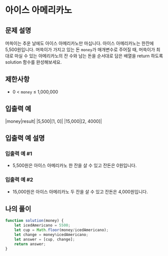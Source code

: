 # 아이스 아메리카노

## 문제 설명
머쓱이는 추운 날에도 아이스 아메리카노만 마십니다. 아이스 아메리카노는 한잔에 5,500원입니다. 머쓱이가 가지고 있는 돈 `money`가 매개변수로 주어질 때, 머쓱이가 최대로 마실 수 있는 아메리카노의 잔 수와 남는 돈을 순서대로 담은 배열을 return 하도록 solution 함수를 완성해보세요.

## 제한사항
- 0 < `money` ≤ 1,000,000

## 입출력 예
|money|result|
|5,500|[1, 0]|
|15,000|[2, 4000]|

## 입출력 예 설명
### 입출력 예 #1
- 5,500원은 아이스 아메리카노 한 잔을 살 수 있고 잔돈은 0원입니다.
### 입출력 예 #2
- 15,000원은 아이스 아메리카노 두 잔을 살 수 있고 잔돈은 4,000원입니다.

## 나의 풀이
```js
function solution(money) {
    let icedAmericano = 5500;
    let cup = Math.floor(money/icedAmericano);
    let change = money%icedAmericano;
    let answer = [cup, change];
    return answer;
}
```


